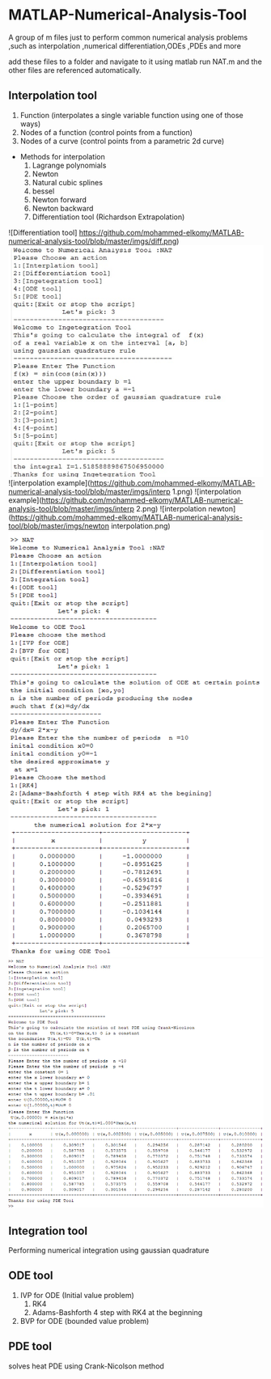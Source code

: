 # MATLAP-Numerical-Analysis-Tool
A group of m files just to perform common numerical analysis problems ,such as interpolation ,numerical differentiation,ODEs ,PDEs and more

add these files to a folder and navigate to it using matlab 
run NAT.m and the other files are referenced automatically.


## Interpolation tool
1. Function (interpolates a single variable function using one of those ways)
2. Nodes of a function (control points from a function)
3. Nodes of a curve (control points from a parametric 2d curve)

- Methods for interpolation
  1. Lagrange polynomials
  2. Newton
  3. Natural cubic splines
  4. bessel
  5. Newton forward
  6. Newton backward
  7. Differentiation tool (Richardson Extrapolation)
  
![Differentiation tool] https://github.com/mohammed-elkomy/MATLAB-numerical-analysis-tool/blob/master/imgs/diff.png) 
![alIntegration tool](https://github.com/mohammed-elkomy/MATLAB-numerical-analysis-tool/blob/master/imgs/integ.png) 
![interpolation example](https://github.com/mohammed-elkomy/MATLAB-numerical-analysis-tool/blob/master/imgs/interp 1.png) 
![interpolation example](https://github.com/mohammed-elkomy/MATLAB-numerical-analysis-tool/blob/master/imgs/interp 2.png) 
![interpolation newton](https://github.com/mohammed-elkomy/MATLAB-numerical-analysis-tool/blob/master/imgs/newton interpolation.png) 
![ode](https://github.com/mohammed-elkomy/MATLAB-numerical-analysis-tool/blob/master/imgs/ode.png) 
![pde](https://github.com/mohammed-elkomy/MATLAB-numerical-analysis-tool/blob/master/imgs/pde.png) 
 
## Integration tool 
Performing numerical integration using gaussian quadrature

## ODE tool
1. IVP for ODE (Initial value problem)
   1. RK4
   2. Adams-Bashforth 4 step with RK4 at the beginning
2. BVP for ODE (bounded value problem)

## PDE tool
solves heat PDE using Crank-Nicolson method
